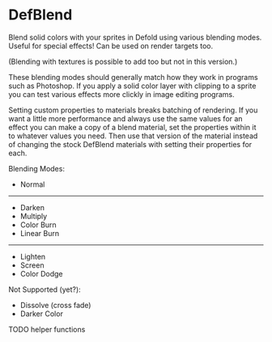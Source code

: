 # DefBlend
Blend solid colors with your sprites in Defold using various blending modes. Useful for special effects! Can be used on render targets too.

(Blending with textures is possible to add too but not in this version.)

These blending modes should generally match how they work in programs such as Photoshop. If you apply a solid color layer with clipping to a sprite you can test various effects more clickly in image editing programs.

Setting custom properties to materials breaks batching of rendering. If you want a little more performance and always use the same values for an effect you can make a copy of a blend material, set the properties within it to whatever values you need. Then use that version of the material instead of changing the stock DefBlend materials with setting their properties for each.

Blending Modes:

* Normal
---
* Darken
* Multiply
* Color Burn
* Linear Burn
---
* Lighten
* Screen
* Color Dodge


Not Supported (yet?):

* Dissolve (cross fade)
* Darker Color

TODO helper functions